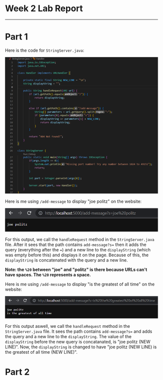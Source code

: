 # Week 2 Lab Report
---
# Part 1
Here is the code for `StringServer.java`:

![StringServer.java](StringServer.png)

Here is me using `/add-message` to display "joe politz" on the website:

![First Line](firstline.png)

For this output, we call the `handleRequest` method in the `StringServer.java` file. After it sees that the path contains `add-message?s=` then it adds the query (everything after the `=`) and a new line to the `displayString` (which was empty before this) and displays it on the page. Because of this, the `displayString` is concatenated with the query and a new line. 

**Note: the `%20` between "joe" and "politz" is there because URLs can't have spaces. The `%20` represents a space.**

Here is me using `/add-message` to display "is the greatest of all time" on the website:

![SecondLine](secondline.png)

For this output aswell, we call the `handleRequest` method in the `StringServer.java` file. It sees the path contains `add-message?s=` and adds the query and a new line to the `displayString`. The value of the `displayString` before the new query is concatanated, is "joe politz (NEW LINE)". Now, the `displayString` is changed to have "joe politz (NEW LINE) is the greatest of all time (NEW LINE)".

# Part 2
